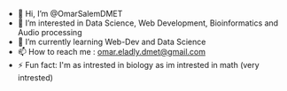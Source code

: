 - 👋 Hi, I’m @OmarSalemDMET
- 👀 I’m interested in Data Science, Web Development, Bioinformatics and Audio processing
- 🌱 I’m currently learning Web-Dev and Data Science
- 📫 How to reach me : omar.eladly.dmet@gmail.com
- ⚡ Fun fact: I'm as intrested in biology as im intrested in math (very intrested)

